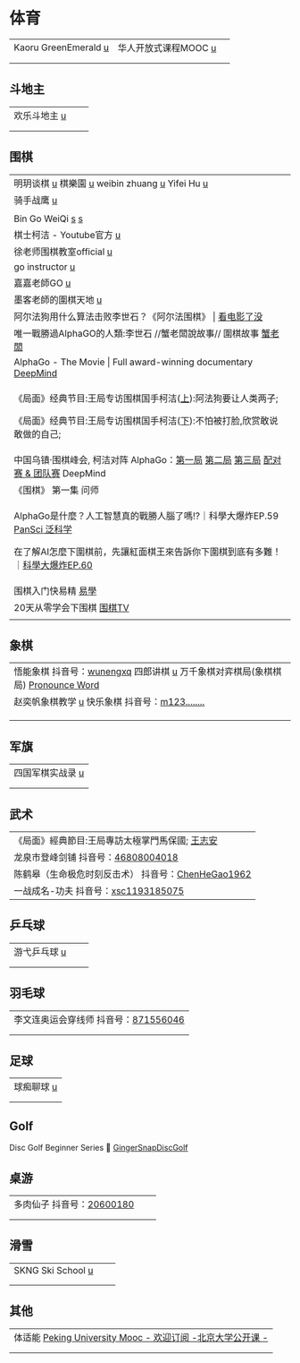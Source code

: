 # 体育

|                                                                              |                                                                                                                          |   |
| ---------------------------------------------------------------------------- | ------------------------------------------------------------------------------------------------------------------------ | - |
| Kaoru GreenEmerald [u](https://www.youtube.com/@KaoruGreenEmerald/playlists) | 华人开放式课程MOOC [u](https://www.youtube.com/c/%E5%8D%8E%E4%BA%BA%E5%BC%80%E6%94%BE%E5%BC%8F%E8%AF%BE%E7%A8%8BMOOC/playlists) |   |
|                                                                              |                                                                                                                          |   |
|                                                                              |                                                                                                                          |   |

## 斗地主

|                                                                        |   |   |
| ---------------------------------------------------------------------- | - | - |
| 欢乐斗地主 [u](https://www.youtube.com/channel/UCx\_\_RZbs87HJyt9cin\_aFZg) |   |   |
|                                                                        |   |   |
|                                                                        |   |   |

## 围棋

|                                                                                                                                                                                                                                                                                                                                             |
| ------------------------------------------------------------------------------------------------------------------------------------------------------------------------------------------------------------------------------------------------------------------------------------------------------------------------------------------- |
| 明玥谈棋 [u](https://www.youtube.com/channel/UCt6XChx1eio8URP5mHxWIUw/videos) 棋樂園 [u](https://www.youtube.com/c/%E6%A3%8B%E6%A8%82%E5%9C%92%E5%9C%8D%E6%A3%8B/playlists) weibin zhuang [u](https://www.youtube.com/channel/UCUgEQjTuP5SQHk7O4fgOcgQ/playlists) Yifei Hu [u](https://www.youtube.com/channel/UCfGY9xUbDuSGWO-t5nIC33A/playlists) |
| 骑手战鹰 [u](https://www.youtube.com/@qishouzhanying)                                                                                                                                                                                                                                                                                           |
|                                                                                                                                                                                                                                                                                                                                             |
| Bin Go WeiQi [s](http://www.bingoweiqi.com/) [s](http://www.bingoweiqi.com/bingoweiqi2012/)                                                                                                                                                                                                                                                 |
| 棋士柯洁 - Youtube官方 [u](https://www.youtube.com/channel/UC9I7rfN6ygv7pR1IrgGDvHA)                                                                                                                                                                                                                                                              |
| 徐老师围棋教室official [u](https://www.youtube.com/channel/UCbItc0b8c-shEEPqgQNaeQQ/playlists)                                                                                                                                                                                                                                                     |
| go instructor [u](https://www.youtube.com/c/gohanayeol/videos)                                                                                                                                                                                                                                                                              |
| 嘉嘉老師GO [u](https://www.youtube.com/channel/UC1r3izmM5-Pf1NT55Yo1alA)                                                                                                                                                                                                                                                                        |
| 墨客老師的圍棋天地 [u](https://www.youtube.com/c/%E5%A2%A8%E5%AE%A2%E8%80%81%E5%B8%AB%E7%9A%84%E5%9C%8D%E6%A3%8B%E5%A4%A9%E5%9C%B0/playlists)                                                                                                                                                                                                        |
| 阿尔法狗用什么算法击败李世石？《阿尔法围棋》 \| [看电影了没](https://www.youtube.com/watch?v=jBTm2xsQgW0)                                                                                                                                                                                                                                                              |
| 唯一戰勝過AlphaGO的人類:李世石 //蟹老闆說故事// 圍棋故事 [蟹老闆](https://www.youtube.com/watch?v=nmDRn-MfCEM)                                                                                                                                                                                                                                                      |
| AlphaGo - The Movie \| Full award-winning documentary [DeepMind](https://www.youtube.com/watch?v=WXuK6gekU1Y)                                                                                                                                                                                                                               |
| <p>《局面》经典节目:王局专访围棋国手柯洁(<a href="https://www.youtube.com/watch?v=3Nrt6ytbFQM">上</a>):阿法狗要让人类两子;</p><p>《局面》经典节目:王局专访围棋国手柯洁(<a href="https://www.youtube.com/watch?v=X0ZS_hPswzk">下</a>):不怕被打脸,欣赏敢说敢做的自己;</p>                                                                                                                                  |
| 中国乌镇·围棋峰会, 柯洁对阵 AlphaGo：[第一局](https://www.youtube.com/watch?v=5kIQ0F8iN8U) [第二局](https://www.youtube.com/watch?v=0t2KJe06oGs) [第三局](https://www.youtube.com/watch?v=hhWJ7ns79zg) [配对赛 & 团队赛](https://www.youtube.com/watch?v=g1IRapW3l60) DeepMind                                                                                          |
| 《围棋》 第一集 问师                                                                                                                                                                                                                                                                                                                                 |
| <p>AlphaGo是什麼？人工智慧真的戰勝人腦了嗎!?｜科學大爆炸EP.59 <a href="https://www.youtube.com/watch?v=IgFGsWiPqXQ">PanSci 泛科学</a></p><p>在了解AI怎麼下圍棋前，先讓紅面棋王來告訴你下圍棋到底有多難！｜<a href="https://www.youtube.com/watch?v=jPXoANzer1k">科學大爆炸EP.60</a></p>                                                                                                                 |
| 围棋入门快易精 [易學](https://www.youtube.com/playlist?list=PLQjSBXF6kUBSPYtWrR7Az3sMHmRGAF4e7)                                                                                                                                                                                                                                                      |
| 20天从零学会下围棋 [围棋TV](https://www.youtube.com/playlist?list=PLku534PwIYW0p5dSpyEVyjxcch3RX961X)                                                                                                                                                                                                                                                 |
|                                                                                                                                                                                                                                                                                                                                             |

## 象棋

|                                                                                                                                                                                                                                                                                           |
| ----------------------------------------------------------------------------------------------------------------------------------------------------------------------------------------------------------------------------------------------------------------------------------------- |
| 悟能象棋 抖音号：[wunengxq](https://www.douyin.com/user/MS4wLjABAAAA3gCKF7Qi6yKqPGvdDhHFTv-eLjrffl3s5bD6j1kAOoVSxk32EuJWT-jEM8IaTrt1) 四郎讲棋 [u](https://www.youtube.com/@SiLangjiangqi) 万千象棋对弈棋局(象棋棋局) [Pronounce Word](https://www.youtube.com/playlist?list=PLCDAtQ4XMAGwTQ9p78B78jWTw6\_TArDoj) |
| 赵奕帆象棋教学 [u](https://www.youtube.com/@user-zj3es7jm2n) 快乐象棋 抖音号：[m123........](https://www.douyin.com/user/MS4wLjABAAAAU5\_JeDoxmLgFx5r6yvfkv2JPM-4kmzSvE9XXf8X04CQ)                                                                                                                       |
|                                                                                                                                                                                                                                                                                           |
|                                                                                                                                                                                                                                                                                           |
|                                                                                                                                                                                                                                                                                           |

## 军旗



|                                                       |
| ----------------------------------------------------- |
| 四国军棋实战录 [u](https://www.youtube.com/@user-jx9db4io2l) |
|                                                       |
|                                                       |

## 武术

|                                                                                                                                              |
| -------------------------------------------------------------------------------------------------------------------------------------------- |
| 《局面》經典節目:王局專訪太極掌門馬保國; [王志安](https://www.youtube.com/watch?v=ZapTCgZzVec)                                                                     |
| 龙泉市登峰剑铺 抖音号：[46808004018](https://www.douyin.com/user/MS4wLjABAAAAJTA5Y-YeMYTCWZsPy\_siPcV5Xndod8zg8vtpG5Ul7JDIWKrl0eMw5IFQMFmeocIO)         |
| 陈鹤皋（生命极危时刻反击术） 抖音号：[ChenHeGao1962](https://www.douyin.com/user/MS4wLjABAAAA0iMKYNByLzSKRcZm6AGQwLM9F3CORnBgZwbRwC3gPmp-l0bp9pS3Xpb1AJLNXEZ6) |
| 一战成名-功夫 抖音号：[xsc1193185075](https://www.douyin.com/user/MS4wLjABAAAA485FJEA9C\_fRX6gHwhjVc9pqsqqciNOa9KghErfLLUM)                            |

## 乒乓球

|                                                     |   |   |
| --------------------------------------------------- | - | - |
| 游弋乒乓球 [u](https://www.youtube.com/@user-ss9qr8jj5j) |   |   |
|                                                     |   |   |
|                                                     |   |   |

## 羽毛球

|                                                                                                                  |
| ---------------------------------------------------------------------------------------------------------------- |
| 李文连奥运会穿线师 抖音号：[871556046](https://www.douyin.com/user/MS4wLjABAAAAsQGp\_jIa0njQfnglKQRfd3sYT1XqH5CdGiIqhels\_7Y) |
|                                                                                                                  |
|                                                                                                                  |

## 足球

|                                                    |
| -------------------------------------------------- |
| 球痴聊球 [u](https://www.youtube.com/@user-fn2lx6tp1g) |
|                                                    |
|                                                    |

## Golf

Disc Golf Beginner Series 🥏 [GingerSnapDiscGolf](https://www.youtube.com/playlist?list=PLk6JjIFN0eQX8HGrzbvSse-EXFPhgAuFx)

## 桌游

|                                                                                                           |   |   |
| --------------------------------------------------------------------------------------------------------- | - | - |
| 多肉仙子 抖音号：[20600180](https://www.douyin.com/user/MS4wLjABAAAA--X\_wWEhBEc-D-WoomEDtE7etUCvNE71R4M3Q2PT5CY) |   |   |
|                                                                                                           |   |   |
|                                                                                                           |   |   |

## 滑雪

|                                                    |   |   |
| -------------------------------------------------- | - | - |
| SKNG Ski School [u](https://www.youtube.com/@skng) |   |   |
|                                                    |   |   |
|                                                    |   |   |

## 其他

|                                                                                                                          |
| ------------------------------------------------------------------------------------------------------------------------ |
| 体适能 [Peking University Mooc - 欢迎订阅 -北京大学公开课 -](https://www.youtube.com/playlist?list=PLj12i3PT3FJOUZXuZbjd1YNz8vETrwOK6) |
|                                                                                                                          |
|                                                                                                                          |
